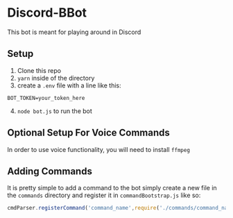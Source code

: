 # Discord-BBot

This bot is meant for playing around in Discord

## Setup
1. Clone this repo
2. `yarn` inside of the directory
3. create a `.env` file with a line like this:
```
BOT_TOKEN=your_token_here
```
4. `node bot.js` to run the bot

## Optional Setup For Voice Commands

In order to use voice functionality, you will need to install `ffmpeg`

## Adding Commands
It is pretty simple to add a command to the bot simply create a new file in the `commands` directory and register it in `commandBootstrap.js` like so:
``` javascript
cmdParser.registerCommand('command_name',require('./commands/command_name'));
```
